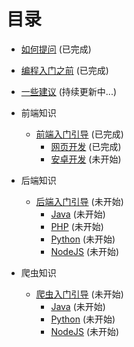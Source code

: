 # 目录

- [如何提问](../../编程入门/如何提Issue.md) (已完成)

- [编程入门之前](../开始之前.md) (已完成)

- [一些建议](../03一些建议) (持续更新中...)

- 前端知识

  - [前端入门引导](../00前端知识/前端入门引导.md) (已完成)
    - [网页开发](目录—00前端知识—00网页开发.md) (已完成)
    - [安卓开发](目录—00前端知识—01安卓开发.md) (未开始)
 
    
- 后端知识

  - [后端入门引导](../01后端知识/后端入门引导.md) (未开始)
    - [Java](目录—01后端知识—00Java.md) (未开始)
    - [PHP](目录—01后端知识—01PHP.md) (未开始)
    - [Python](目录—01后端知识—02Python.md) (未开始)
    - [NodeJS](目录—01后端知识—03NodeJS.md) (未开始)
      
    
- 爬虫知识

  - [爬虫入门引导](../02爬虫知识/爬虫入门引导.md) (未开始)
    - [Java](目录—02爬虫知识—00Java.md) (未开始)
    - [Python](目录—02爬虫知识—01Python.md) (未开始)
    - [NodeJS](目录—02爬虫知识—02NodeJS.md) (未开始)   
    
  

